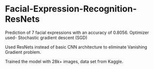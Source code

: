 # Facial-Expression-Recognition-ResNets
Prediction of 7 facial expressions with an accuracy of 0.8056.
Optimizer used- Stochastic gradient descent (SGD)

Used ResNets instead of basic CNN architecture to eliminate Vanishing Gradient problem.

Trained the model with 28k+ images, data set from Kaggle.
